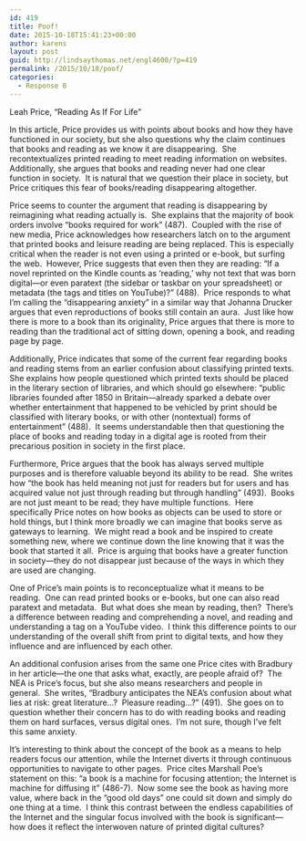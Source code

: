 ```yaml
---
id: 419
title: Poof!
date: 2015-10-18T15:41:23+00:00
author: karens
layout: post
guid: http://lindsaythomas.net/engl4600/?p=419
permalink: /2015/10/18/poof/
categories:
  - Response 8
---
```

Leah Price, “Reading As If For Life”

In this article, Price provides us with points about books and how they have functioned in our society, but she also questions why the claim continues that books and reading as we know it are disappearing.  She recontextualizes printed reading to meet reading information on websites.  Additionally, she argues that books and reading never had one clear function in society.  It is natural that we question their place in society, but Price critiques this fear of books/reading disappearing altogether.

Price seems to counter the argument that reading is disappearing by reimagining what reading actually is.  She explains that the majority of book orders involve “books required for work” (487).  Coupled with the rise of new media, Price acknowledges how researchers latch on to the argument that printed books and leisure reading are being replaced. This is especially critical when the reader is not even using a printed or e-book, but surfing the web.  However, Price suggests that even then they are reading: “If a novel reprinted on the Kindle counts as ‘reading,’ why not text that was born digital—or even paratext (the sidebar or taskbar on your spreadsheet) or metadata (the tags and titles on YouTube)?” (488).  Price responds to what I’m calling the “disappearing anxiety” in a similar way that Johanna Drucker argues that even reproductions of books still contain an aura.  Just like how there is more to a book than its originality, Price argues that there is more to reading than the traditional act of sitting down, opening a book, and reading page by page.

Additionally, Price indicates that some of the current fear regarding books and reading stems from an earlier confusion about classifying printed texts.  She explains how people questioned which printed texts should be placed in the literary section of libraries, and which should go elsewhere: “public libraries founded after 1850 in Britain—already sparked a debate over whether entertainment that happened to be vehicled by print should be classified with literary books, or with other (nontextual) forms of entertainment” (488).  It seems understandable then that questioning the place of books and reading today in a digital age is rooted from their precarious position in society in the first place.

Furthermore, Price argues that the book has always served multiple purposes and is therefore valuable beyond its ability to be read.  She writes how “the book has held meaning not just for readers but for users and has acquired value not just through reading but through handling” (493).  Books are not just meant to be read; they have multiple functions.  Here specifically Price notes on how books as objects can be used to store or hold things, but I think more broadly we can imagine that books serve as gateways to learning.  We might read a book and be inspired to create something new, where we continue down the line knowing that it was the book that started it all.  Price is arguing that books have a greater function in society—they do not disappear just because of the ways in which they are used are changing.

One of Price’s main points is to reconceptualize what it means to be reading.  One can read printed books or e-books, but one can also read paratext and metadata.  But what does she mean by reading, then?  There’s a difference between reading and comprehending a novel, and reading and understanding a tag on a YouTube video.  I think this difference points to our understanding of the overall shift from print to digital texts, and how they influence and are influenced by each other.

An additional confusion arises from the same one Price cites with Bradbury in her article—the one that asks what, exactly, are people afraid of?  The NEA is Price’s focus, but she also means researchers and people in general.  She writes, “Bradbury anticipates the NEA’s confusion about what lies at risk: great literature…?  Pleasure reading…?” (491).  She goes on to question whether their concern has to do with reading books and reading them on hard surfaces, versus digital ones.  I’m not sure, though I’ve felt this same anxiety.

It’s interesting to think about the concept of the book as a means to help readers focus our attention, while the Internet diverts it through continuous opportunities to navigate to other pages.  Price cites Marshall Poe’s statement on this: “a book is a machine for focusing attention; the Internet is machine for diffusing it” (486-7).  Now some see the book as having more value, where back in the “good old days” one could sit down and simply do one thing at a time.  I think this contrast between the endless capabilities of the Internet and the singular focus involved with the book is significant—how does it reflect the interwoven nature of printed digital cultures?

&nbsp;

&nbsp;

&nbsp;

&nbsp;